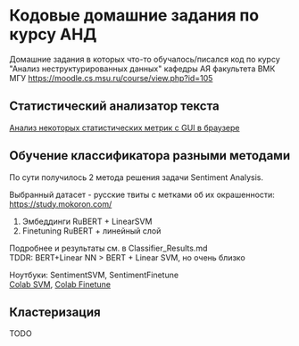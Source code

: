 # Кодовые домашние задания по курсу АНД
Домашние задания в которых что-то обучалось/писался код по курсу "Анализ неструктурированных данных" кафедры АЯ факультета ВМК МГУ https://moodle.cs.msu.ru/course/view.php?id=105

## Статистический анализатор текста

[Анализ некоторых статистических метрик с GUI в браузере](https://github.com/s1m0000n/text-stats-rus)

## Обучение классификатора разными методами

По сути получилось 2 метода решения задачи Sentiment Analysis.

Выбранный датасет - русские твиты с метками об их окрашенности: https://study.mokoron.com/

1. Эмбеддинги RuBERT + LinearSVM
2. Finetuning RuBERT + линейный слой

Подробнее и результаты см. в Classifier_Results.md  
TDDR: BERT+Linear NN > BERT + Linear SVM, но очень близко

Ноутбуки: SentimentSVM, SentimentFinetune  
[Colab SVM](https://colab.research.google.com/drive/1YNBVBHDsTRsBFqFmrBNXO7U5ui4nuCbC?usp=sharing), [Colab Finetune](https://colab.research.google.com/drive/1p8El-WsGPZ7f60Z3984u2v0QJzTSM1UT?usp=sharing)

## Кластеризация

TODO
